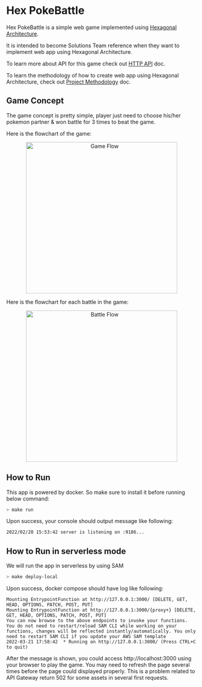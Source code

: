 # Hex PokeBattle

Hex PokeBattle is a simple web game implemented using [Hexagonal Architecture](./docs/hex_arch.md).

It is intended to become Solutions Team reference when they want to implement web app using Hexagonal Architecture.

To learn more about API for this game check out [HTTP API](./docs/http_api.md) doc.

To learn the methodology of how to create web app using Hexagonal Architecture, check out [Project Methodology](./docs/project_method.md) doc.

## Game Concept

The game concept is pretty simple, player just need to choose his/her pokemon partner & won battle for 3 times to beat the game.

Here is the flowchart of the game:

<p align="center">
    <img src="./docs/game_flow.svg" alt="Game Flow" height="400" />
</p>

Here is the flowchart for each battle in the game:

<p align="center">
    <img src="./docs/battle_flow.svg" alt="Battle Flow" height="400" />
</p>

## How to Run

This app is powered by docker. So make sure to install it before running below command:

```bash
> make run
```

Upon success, your console should output message like following:

```bash
2022/02/20 15:53:42 server is listening on :9186...
```

## How to Run in serverless mode

We will run the app in serverless by using SAM

```bash
> make deploy-local
```

Upon success, docker compose should have log like following:

```
Mounting EntrypointFunction at http://127.0.0.1:3000/ [DELETE, GET, HEAD, OPTIONS, PATCH, POST, PUT]
Mounting EntrypointFunction at http://127.0.0.1:3000/{proxy+} [DELETE, GET, HEAD, OPTIONS, PATCH, POST, PUT]
You can now browse to the above endpoints to invoke your functions. You do not need to restart/reload SAM CLI while working on your functions, changes will be reflected instantly/automatically. You only need to restart SAM CLI if you update your AWS SAM template
2022-03-21 17:58:42  * Running on http://127.0.0.1:3000/ (Press CTRL+C to quit)
```

After the message is shown, you could access http://localhost:3000 using your browser to play the game. You may need to refresh the page several times before the page could displayed properly. This is a problem related to API Gateway return 502 for some assets in several first requests.
